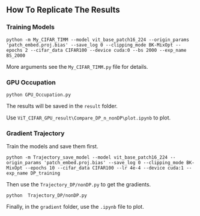 ## How To Replicate The Results

### Training Models

```
python -m My_CIFAR_TIMM --model vit_base_patch16_224 --origin_params 'patch_embed.proj.bias' --save_log 0 --clipping_mode BK-MixOpt --epochs 2 --cifar_data CIFAR100 --device cuda:0 --bs 2000 --exp_name BS_2000
```

More arguments see the `My_CIFAR_TIMM.py` file for details.



### GPU Occupation

```plaintext
python GPU_Occupation.py
```

The results will be saved in the `result` folder. 

Use `ViT_CIFAR_GPU_result\Compare_DP_n_nonDP\plot.ipynb` to plot.



### Gradient Trajectory

Train the models and save them first.

```
python -m Trajectory_save_model --model vit_base_patch16_224 --origin_params 'patch_embed.proj.bias' --save_log 0 --clipping_mode BK-MixOpt --epochs 10 --cifar_data CIFAR100 --lr 4e-4 --device cuda:1 --exp_name DP_training
```

Then use the `Trajectory_DP/nonDP.py` to get the gradients.

```
python  Trajectory_DP/nonDP.py
```

Finally, in the `gradient` folder, use the `.ipynb` file to plot.
